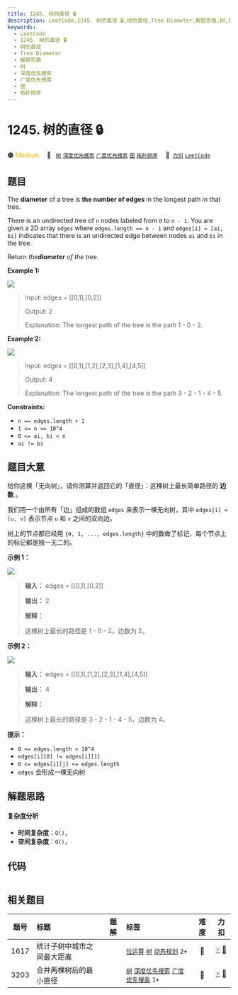 ```yaml
---
title: 1245. 树的直径 🔒
description: LeetCode,1245. 树的直径 🔒,树的直径,Tree Diameter,解题思路,树,深度优先搜索,广度优先搜索,图,拓扑排序
keywords:
  - LeetCode
  - 1245. 树的直径 🔒
  - 树的直径
  - Tree Diameter
  - 解题思路
  - 树
  - 深度优先搜索
  - 广度优先搜索
  - 图
  - 拓扑排序
---
```


# 1245. 树的直径 🔒

🟠 <font color=#ffb800>Medium</font>&emsp; 🔖&ensp; [`树`](/tag/tree.md) [`深度优先搜索`](/tag/depth-first-search.md) [`广度优先搜索`](/tag/breadth-first-search.md) [`图`](/tag/graph.md) [`拓扑排序`](/tag/topological-sort.md)&emsp; 🔗&ensp;[`力扣`](https://leetcode.cn/problems/tree-diameter) [`LeetCode`](https://leetcode.com/problems/tree-diameter)

## 题目

The **diameter** of a tree is **the number of edges** in the longest path in
that tree.

There is an undirected tree of `n` nodes labeled from `0` to `n - 1`. You are
given a 2D array `edges` where `edges.length == n - 1` and `edges[i] = [ai,
bi]` indicates that there is an undirected edge between nodes `ai` and `bi` in
the tree.

Return _the**diameter** of the tree_.



**Example 1:**

![](https://fastly.jsdelivr.net/gh/doocs/leetcode@main/solution/1200-1299/1245.Tree%20Diameter/images/tree1.jpg)

> Input: edges = [[0,1],[0,2]]
> 
> Output: 2
> 
> Explanation: The longest path of the tree is the path 1 - 0 - 2.

**Example 2:**

![](https://fastly.jsdelivr.net/gh/doocs/leetcode@main/solution/1200-1299/1245.Tree%20Diameter/images/tree2.jpg)

> Input: edges = [[0,1],[1,2],[2,3],[1,4],[4,5]]
> 
> Output: 4
> 
> Explanation: The longest path of the tree is the path 3 - 2 - 1 - 4 - 5.

**Constraints:**

  * `n == edges.length + 1`
  * `1 <= n <= 10^4`
  * `0 <= ai, bi < n`
  * `ai != bi`


## 题目大意

给你这棵「无向树」，请你测算并返回它的「直径」：这棵树上最长简单路径的 **边数** 。

我们用一个由所有「边」组成的数组 `edges` 来表示一棵无向树，其中 `edges[i] = [u, v]` 表示节点 `u` 和 `v`
之间的双向边。

树上的节点都已经用 `{0, 1, ..., edges.length}` 中的数做了标记，每个节点上的标记都是独一无二的。



**示例 1：**

![](https://fastly.jsdelivr.net/gh/doocs/leetcode@main/solution/1200-1299/1245.Tree%20Diameter/images/1397_example_1.png)

> 
> 
> 
> 
> 
> **输入：** edges = [[0,1],[0,2]]
> 
> **输出：** 2
> 
> **解释：**
> 
> 这棵树上最长的路径是 1 - 0 - 2，边数为 2。
> 
> 

**示例 2：**

![](https://fastly.jsdelivr.net/gh/doocs/leetcode@main/solution/1200-1299/1245.Tree%20Diameter/images/1397_example_2.png)

> 
> 
> 
> 
> 
> **输入：** edges = [[0,1],[1,2],[2,3],[1,4],[4,5]]
> 
> **输出：** 4
> 
> **解释：**
> 
> 这棵树上最长的路径是 3 - 2 - 1 - 4 - 5，边数为 4。
> 
> 



**提示：**

  * `0 <= edges.length < 10^4`
  * `edges[i][0] != edges[i][1]`
  * `0 <= edges[i][j] <= edges.length`
  * `edges` 会形成一棵无向树


## 解题思路

#### 复杂度分析

- **时间复杂度**：`O()`，
- **空间复杂度**：`O()`，

## 代码

```javascript

```

## 相关题目

<!-- prettier-ignore -->
| 题号 | 标题 | 题解 | 标签 | 难度 | 力扣 |
| :------: | :------ | :------: | :------ | :------: | :------: |
| 1617 | 统计子树中城市之间最大距离 |  |  [`位运算`](/tag/bit-manipulation.md) [`树`](/tag/tree.md) [`动态规划`](/tag/dynamic-programming.md) `2+` | 🔴 | [🀄️](https://leetcode.cn/problems/count-subtrees-with-max-distance-between-cities) [🔗](https://leetcode.com/problems/count-subtrees-with-max-distance-between-cities) |
| 3203 | 合并两棵树后的最小直径 |  |  [`树`](/tag/tree.md) [`深度优先搜索`](/tag/depth-first-search.md) [`广度优先搜索`](/tag/breadth-first-search.md) `1+` | 🔴 | [🀄️](https://leetcode.cn/problems/find-minimum-diameter-after-merging-two-trees) [🔗](https://leetcode.com/problems/find-minimum-diameter-after-merging-two-trees) |